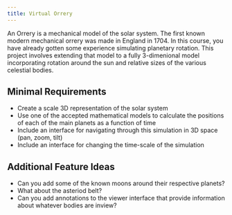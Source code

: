 ```yaml
---
title: Virtual Orrery
---
```

An Orrery is a mechanical model of the solar system.  The first known modern
mechanical orrery was made in England in 1704.  In this course, you have already
gotten some experience simulating planetary rotation.  This project involves
extending that model to a fully 3-dimenional model incorporating rotation around 
the sun and relative sizes of the various celestial bodies.

## Minimal Requirements
* Create a scale 3D representation of the solar system
* Use one of the accepted mathematical models to calculate the positions 
  of each of the main planets as a function of time
* Include an interface for navigating through this simulation in 3D space (pan,
  zoom, tilt)
* Include an interface for changing the time-scale of the simulation

## Additional Feature Ideas
* Can you add some of the known moons around their respective planets?
* What about the asteriod belt?
* Can you add annotations to the viewer interface that provide information 
  about whatever bodies are inview?

